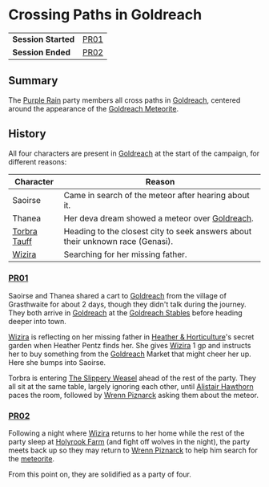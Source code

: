 # Crossing Paths in Goldreach

|||
| --- | --- |
| **Session Started** | [PR01](../../sessions/PR01.md) | storyline.2
| **Session Ended** | [PR02](../../sessions/PR02.md) |

## Summary

The [Purple Rain](../../campaigns/C1-purple-rain.md) party members all cross paths in [Goldreach](../../civilisations/kingdom-of-astor/SETTLEMENTS/GOLDREACH/README.md), centered around the appearance of the [Goldreach Meteorite](../../items/meteoric/meteorites/goldreach-meteorite.md).

## History

All four characters are present in [Goldreach](../../civilisations/kingdom-of-astor/SETTLEMENTS/GOLDREACH/README.md) at the start of the campaign, for different reasons:

| Character | Reason |
| --- | --- |
| Saoirse | Came in search of the meteor after hearing about it. |
| Thanea | Her deva dream showed a meteor over [Goldreach](../../civilisations/kingdom-of-astor/SETTLEMENTS/GOLDREACH/README.md). |
| [Torbra Tauff](../../characters/torbra-tauff.md) | Heading to the closest city to seek answers about their unknown race (Genasi). |
| [Wizira](../../characters/wizira.md) | Searching for her missing father. |

### [PR01](../../sessions/PR01.md)

Saoirse and Thanea shared a cart to [Goldreach](../../civilisations/kingdom-of-astor/SETTLEMENTS/GOLDREACH/README.md) from the village of Grasthwaite for about 2 days, though they didn't talk during the journey. They both arrive in [Goldreach](../../civilisations/kingdom-of-astor/SETTLEMENTS/GOLDREACH/README.md) at the [Goldreach Stables](../../civilisations/kingdom-of-astor/SETTLEMENTS/GOLDREACH/goldreach-stables.md) before heading deeper into town.

[Wizira](../../characters/wizira.md) is reflecting on her missing father in [Heather & Horticulture](../../civilisations/kingdom-of-astor/SETTLEMENTS/GOLDREACH/heather-and-horticulture.md)'s secret garden when Heather Pentz finds her. She gives [Wizira](../../characters/wizira.md) 1 gp and instructs her to buy something from the [Goldreach](../../civilisations/kingdom-of-astor/SETTLEMENTS/GOLDREACH/README.md) Market that might cheer her up. Here she bumps into Saoirse.

Torbra is entering [The Slippery Weasel](../../civilisations/kingdom-of-astor/SETTLEMENTS/GOLDREACH/the-slippery-weasel.md) ahead of the rest of the party. They all sit at the same table, largely ignoring each other, until [Alistair Hawthorn](../../characters/alistair-hawthorn.md) paces the room, followed by [Wrenn Piznarck](../../characters/wrenn-piznarck.md) asking them about the meteor.

### [PR02](../../sessions/PR02.md)

Following a night where [Wizira](../../characters/wizira.md) returns to her home while the rest of the party sleep at [Holyrook Farm](../../civilisations/kingdom-of-astor/SETTLEMENTS/GOLDREACH/holyrook-farm.md) (and fight off wolves in the night), the party meets back up so they may return to [Wrenn Piznarck](../../characters/wrenn-piznarck.md) to help him search for the [meteorite](../../items/meteoric/meteorite.md).

From this point on, they are solidified as a party of four.
